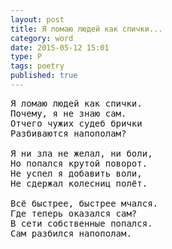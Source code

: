 ```yaml
---
layout: post
title: Я ломаю людей как спички...
category: word
date: 2015-05-12 15:01
type: P
tags: poetry
published: true
---
```


<pre>
Я ломаю людей как спички.
Почему, я не знаю сам.
Отчего чужих судеб брички
Разбиваются напополам?

Я ни зла не желал, ни боли,
Но попался крутой поворот.
Не успел я добавить воли,
Не сдержал колесниц полёт.

Всё быстрее, быстрее мчался.
Где теперь оказался сам?
В сети собственные попался.
Сам разбился напополам.
</pre>
